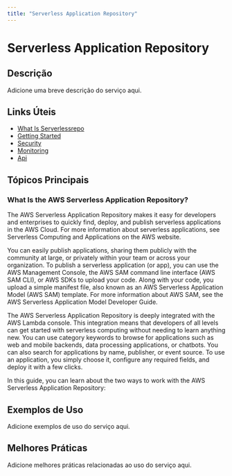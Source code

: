 ```yaml
---
title: "Serverless Application Repository"
---
```


# Serverless Application Repository

## Descrição

Adicione uma breve descrição do serviço aqui.

## Links Úteis

- [What Is Serverlessrepo](https://docs.aws.amazon.com/serverlessrepo/latest/devguide/what-is-serverlessrepo.html)
- [Getting Started](https://docs.aws.amazon.com/serverlessrepo/latest/devguide/getting-started.html)
- [Security](https://docs.aws.amazon.com/serverlessrepo/latest/devguide/security.html)
- [Monitoring](https://docs.aws.amazon.com/serverlessrepo/latest/devguide/monitoring.html)
- [Api](https://docs.aws.amazon.com/serverlessrepo/latest/devguide/api.html)

## Tópicos Principais

### What Is the AWS Serverless Application Repository?

The AWS Serverless Application Repository makes it easy for developers and enterprises to quickly find, deploy, and
        publish serverless applications in the AWS Cloud. For more information about serverless
        applications, see Serverless Computing and
            Applications on the AWS website.

You can easily publish applications, sharing them publicly with the community at large, or
        privately within your team or across your organization. To publish a serverless application
        (or app), you can use the AWS Management Console, the AWS SAM command line interface (AWS SAM CLI), or AWS
        SDKs to upload your code. Along with your code, you upload a simple manifest file, also
        known as an AWS Serverless Application Model (AWS SAM) template. For more information about AWS SAM, see the AWS Serverless Application Model Developer Guide.

The AWS Serverless Application Repository is deeply integrated with the AWS Lambda console. This integration means that
        developers of all levels can get started with serverless computing without needing to learn
        anything new. You can use category keywords to browse for applications such as web and
        mobile backends, data processing applications, or chatbots. You can also search for
        applications by name, publisher, or event source. To use an application, you simply choose
        it, configure any required fields, and deploy it with a few clicks.

In this guide, you can learn about the two ways to work with the AWS Serverless Application Repository: 

## Exemplos de Uso

Adicione exemplos de uso do serviço aqui.

## Melhores Práticas

Adicione melhores práticas relacionadas ao uso do serviço aqui.
